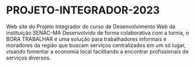 # PROJETO-INTEGRADOR-2023
 Web site do Projeto Integrador do curso de Desenvolvimento Web da instituição SENAC-MA
 Desenvolvido de forma colaborativa com a turma, o BORA TRABALHAR é uma solução para trabalhadores informais e moradores da região que buscam serviços centralizados em um só lugar, visando fomentar a economia local facilitando a encontrar profissionais de serviços diversos.

